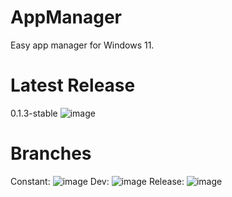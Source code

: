 # AppManager
 Easy app manager for Windows 11.
# Latest Release
0.1.3-stable
![image](https://user-images.githubusercontent.com/92550746/137819971-b6b51094-7dc3-41e6-afc0-deb556ac5225.png)
# Branches
Constant: ![image](https://user-images.githubusercontent.com/92550746/137825524-aed609ee-c369-42dd-aae3-03aa3f7a2ce8.png)
Dev: ![image](https://user-images.githubusercontent.com/92550746/137825530-dc83faf1-02bc-4fcb-8f1b-3fe75408e72e.png)
Release: ![image](https://user-images.githubusercontent.com/92550746/137825534-066c4f16-2a59-4a65-a31a-ac2513ff249d.png)

